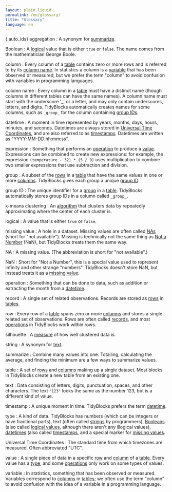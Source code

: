 ```yaml
---
layout: plain.liquid
permalink: /en/glossary/
title: "Glossary"
language: en
---
```


{:auto_ids}
aggregation
:   A synonym for [summarize](#summarize).

Boolean
:   A [logical](#logical) value that is either `true` or `false`.
    The name comes from the mathematician George Boole.

column
:   Every column of a [table](#table) contains zero or more rows
    and is referred to by its [column name](#column-name).
    In statistics a column is a [variable](#variable) that has been observed or measured,
    but we prefer the term "column" to avoid confusion with variables in programming languages.

column name
:   Every column in a [table](#table) must have a distinct name
    (though columns in different tables can have the same names).
    A column name must start with the underscore '_' or a letter,
    and may only contain underscores, letters, and digits.
    TidyBlocks automatically creates names for some columns,
    such as `_group_` for the column containing [group IDs](#group-id).

datetime
:   A moment in time represented by years, months, days, hours, minutes, and seconds.
    Datetimes are always stored in [Universal Time Coordinates](#universal-time-coordinates),
    and are also referred to as [timestamps](#timestamp).
    Datetimes are written as "YYYY-MM-DD:hh:mm:ss".

expression
:   Something that performs an [operation](#operation) to produce a [value](#value).
    Expressions can be combined to create new expressions:
    for example,
    the expression `(temperature - 32) * (5 / 9)` uses multiplication
    to combine two smaller expressions that use subtraction and division.

group
:   A subset of the [rows](#row) in a [table](#table)
    that have the same values in one or more [columns](#column).
    TidyBlocks gives each group a unique [group ID](#group-id).

group ID
:   The unique identifier for a [group](#group) in a [table](#table).
    TidyBlocks automatically stores group IDs in a column called `_group_`.

k-means clustering
:   An [algorithm](https://en.wikipedia.org/wiki/K-means_clustering) that clusters data
    by repeatedly approximating where the center of each cluster is.

logical
:   A value that is either `true` or `false`.

missing value
:   A hole in a dataset.
    Missing values are often called [NAs](#na) (short for "not available").
    Missing is technically not the same thing as [Not a Number](#nan) (NaN),
    but TidyBlocks treats them the same way.

NA
:   A missing value.
    (The abbreviation is short for "not available".)

NaN
:   Short for "Not a Number",
    this is a special value used to represent infinity and other strange "numbers".
    TidyBlocks doesn't store NaN,
    but instead treats it as a [missing value](#missing-value).

operation
:   Something that can be done to data,
    such as addition or extracting the month from a [datetime](#datetime).

record
:  A single set of related observations.
   Records are stored as [rows](#row) in [tables](#table).

row
:   Every row of a [table](#table) spans zero or more [columns](#column)
    and stores a single related set of observations.
    Rows are often called [records](#record),
    and most [operations](#operation) in TidyBlocks work within rows.

silhouette
:   A [measure](https://en.wikipedia.org/wiki/Silhouette_(clustering)) of
    how well clustered data is.

string
:   A synonym for [text](#text).

summarize
:   Combine many values into one.
    Totalling, calculating the average, and finding the minimum are a few ways to summarize values.

table
:   A set of [rows](#row) and [columns](#column) making up a single dataset.
    Most blocks in TidyBlocks create a new table from an existing one.

text
:   Data consisting of letters, digits, punctuation, spaces, and other characters.
    The text `"123"` looks the same as the number 123, but is a different kind of value.

timestamp
:   A unique moment in time.
    TidyBlocks prefers the term [datetime](#datetime).

type
:   A kind of data.
    TidyBlocks has numbers (which can be integers or have fractional parts),
    text (often called [strings](#string) by programmers),
    [Booleans](#boolean) (also called [logical values](#logical), although there aren't any illogical values),
    [datetimes](#datetime) (also called [timestamps](#timestamp),
    and a special marker for [missing values](#missing-value).

Universal Time Coordinates
:   The standard time from which timezones are measured.
    Often abbreviated "UTC".

value
:   A single piece of data in a specific [row](#row) and [column](#column) of a [table](#table).
    Every value has a [type](#type),
    and some [operations](#operation) only work on some types of values.

variable
:   In statistics, something that has been observed or measured.
    Variables correspond to [columns](#column) in [tables](#tables);
    we often use the term "column" to avoid confusion with
    the idea of a variable in a programming language.
